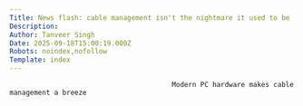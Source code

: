 ```yaml
---
Title: News flash: cable management isn't the nightmare it used to be
Description: 
Author: Tanveer Singh
Date: 2025-09-18T15:00:19.000Z
Robots: noindex,nofollow
Template: index
---
```


                                            Modern PC hardware makes cable management a breeze
                                        